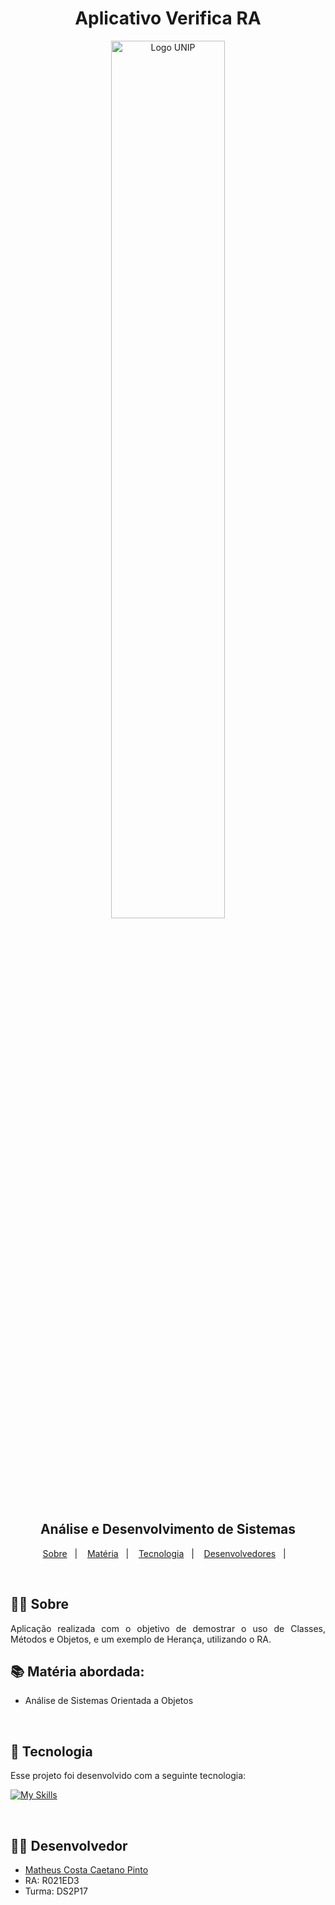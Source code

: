 <h1 align="center"> Aplicativo Verifica RA </h1>
<p align="center">
  <img src="https://github.com/marlonakio/PIM_II_ADS_UNIP/blob/main/.github/logo-UNIP.png?raw=true" alt="Logo UNIP" width="60%"/>
</p>
<h2 align="center">
Análise e Desenvolvimento de Sistemas
</h2>

<p align="center">
  <a href="#-sobre">Sobre</a>&nbsp;&nbsp;&nbsp;|&nbsp;&nbsp;&nbsp;
  <a href="#-Materia">Matéria</a>&nbsp;&nbsp;&nbsp;|&nbsp;&nbsp;&nbsp;
  <a href="#-Tecnologia">Tecnologia</a>&nbsp;&nbsp;&nbsp;|&nbsp;&nbsp;&nbsp;
  <a href="#-Desenvolvedores">Desenvolvedores</a>&nbsp;&nbsp;&nbsp;|&nbsp;&nbsp;&nbsp;
</p>
<br>

## ✍🏽 Sobre

<p align="justify">
  Aplicação realizada com o objetivo de demostrar o uso de Classes, Métodos e Objetos, e um exemplo de Herança, utilizando o RA.

  <br>
  
## 📚 Matéria abordada:
- Análise de Sistemas Orientada a Objetos
<br>

## 🚀 Tecnologia

Esse projeto foi desenvolvido com a seguinte tecnologia:

[![My Skills](https://skillicons.dev/icons?i=visualstudio,cs)](https://skillicons.dev)

<br>

## 👨‍🎓 Desenvolvedor
- [Matheus Costa Caetano Pinto](https://github.com/Matheusccp2)
- RA: R021ED3
- Turma: DS2P17

<br/>
<br/>
</div>
